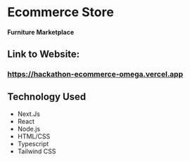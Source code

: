 # Ecommerce Store
#### Furniture Marketplace


## Link to Website:
### https://hackathon-ecommerce-omega.vercel.app

## Technology Used
- Next.Js
- React
- Node.js
- HTML/CSS
- Typescript
- Tailwind CSS
